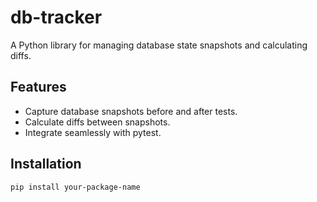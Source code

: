 # db-tracker

A Python library for managing database state snapshots and calculating diffs.

## Features
- Capture database snapshots before and after tests.
- Calculate diffs between snapshots.
- Integrate seamlessly with pytest.

## Installation
```bash
pip install your-package-name
